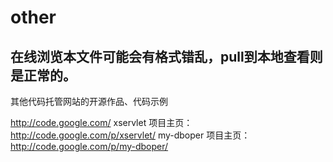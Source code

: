 other
=====

## 在线浏览本文件可能会有格式错乱，pull到本地查看则是正常的。

其他代码托管网站的开源作品、代码示例

http://code.google.com/
    xservlet 项目主页：http://code.google.com/p/xservlet/
    my-dboper 项目主页：http://code.google.com/p/my-dboper/
